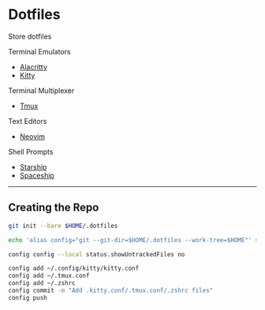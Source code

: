 # Dotfiles

Store dotfiles

Terminal Emulators

- [Alacritty](https://github.com/alacritty/alacritty)
- [Kitty](https://github.com/kovidgoyal/kitty)

Terminal Multiplexer

- [Tmux](https://github.com/tmux/tmux)

Text Editors

- [Neovim](https://github.com/neovim/neovim)

Shell Prompts

- [Starship](https://github.com/starship/starship)
- [Spaceship](https://github.com/spaceship-prompt/spaceship-prompt)

---

## Creating the Repo

```sh
git init --bare $HOME/.dotfiles

echo 'alias config="git --git-dir=$HOME/.dotfiles --work-tree=$HOME"' >> ~/.zshrc

config config --local status.showUntrackedFiles no

config add ~/.config/kitty/kitty.conf
config add ~/.tmux.conf
config add ~/.zshrc
config commit -m "Add .kitty.conf/.tmux.conf/.zshrc files"
config push
```
